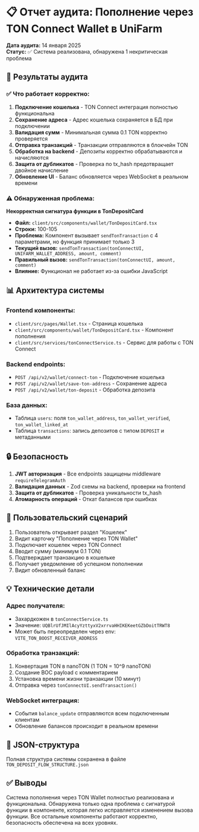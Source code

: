 # 📋 Отчет аудита: Пополнение через TON Connect Wallet в UniFarm

**Дата аудита:** 14 января 2025  
**Статус:** ✅ Система реализована, обнаружена 1 некритическая проблема

## 🎯 Результаты аудита

### ✅ Что работает корректно:

1. **Подключение кошелька** - TON Connect интеграция полностью функциональна
2. **Сохранение адреса** - Адрес кошелька сохраняется в БД при подключении
3. **Валидация сумм** - Минимальная сумма 0.1 TON корректно проверяется
4. **Отправка транзакций** - Транзакции отправляются в блокчейн TON
5. **Обработка на backend** - Депозиты корректно обрабатываются и начисляются
6. **Защита от дубликатов** - Проверка по tx_hash предотвращает двойное начисление
7. **Обновление UI** - Баланс обновляется через WebSocket в реальном времени

### ⚠️ Обнаруженная проблема:

**Некорректная сигнатура функции в TonDepositCard**
- **Файл:** `client/src/components/wallet/TonDepositCard.tsx`
- **Строки:** 100-105
- **Проблема:** Компонент вызывает `sendTonTransaction` с 4 параметрами, но функция принимает только 3
- **Текущий вызов:** `sendTonTransaction(tonConnectUI, UNIFARM_WALLET_ADDRESS, amount, comment)`
- **Правильный вызов:** `sendTonTransaction(tonConnectUI, amount, comment)`
- **Влияние:** Функционал не работает из-за ошибки JavaScript

## 📊 Архитектура системы

### Frontend компоненты:
- `client/src/pages/Wallet.tsx` - Страница кошелька
- `client/src/components/wallet/TonDepositCard.tsx` - Компонент пополнения
- `client/src/services/tonConnectService.ts` - Сервис для работы с TON Connect

### Backend endpoints:
- `POST /api/v2/wallet/connect-ton` - Подключение кошелька
- `POST /api/v2/wallet/save-ton-address` - Сохранение адреса
- `POST /api/v2/wallet/ton-deposit` - Обработка депозита

### База данных:
- Таблица `users`: поля `ton_wallet_address`, `ton_wallet_verified`, `ton_wallet_linked_at`
- Таблица `transactions`: запись депозитов с типом `DEPOSIT` и метаданными

## 🔒 Безопасность

1. **JWT авторизация** - Все endpoints защищены middleware `requireTelegramAuth`
2. **Валидация данных** - Zod схемы на backend, проверки на frontend
3. **Защита от дубликатов** - Проверка уникальности tx_hash
4. **Атомарность операций** - Откат балансов при ошибках

## 📱 Пользовательский сценарий

1. Пользователь открывает раздел "Кошелек"
2. Видит карточку "Пополнение через TON Wallet"
3. Подключает кошелек через TON Connect
4. Вводит сумму (минимум 0.1 TON)
5. Подтверждает транзакцию в кошельке
6. Получает уведомление об успешном пополнении
7. Видит обновленный баланс

## 💡 Технические детали

### Адрес получателя:
- Захардкожен в `tonConnectService.ts`
- Значение: `UQBlrUfJMIlAcyYzttyxV2xrrvaHHIKEKeetGZbDoitTRWT8`
- Может быть переопределен через env: `VITE_TON_BOOST_RECEIVER_ADDRESS`

### Обработка транзакций:
1. Конвертация TON в nanoTON (1 TON = 10^9 nanoTON)
2. Создание BOC payload с комментарием
3. Установка времени жизни транзакции (10 минут)
4. Отправка через `tonConnectUI.sendTransaction()`

### WebSocket интеграция:
- События `balance_update` отправляются всем подключенным клиентам
- Обновление балансов происходит в реальном времени

## 📄 JSON-структура

Полная структура системы сохранена в файле `TON_DEPOSIT_FLOW_STRUCTURE.json`

## ✅ Выводы

Система пополнения через TON Wallet полностью реализована и функциональна. Обнаружена только одна проблема с сигнатурой функции в компоненте, которая легко исправляется изменением вызова функции. Все остальные компоненты работают корректно, безопасность обеспечена на всех уровнях.